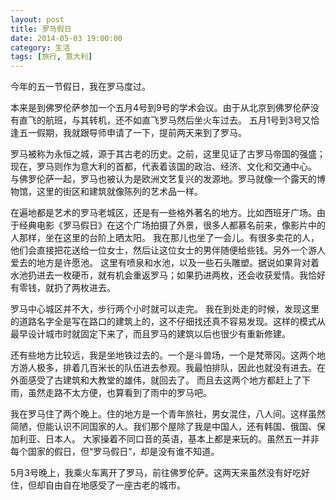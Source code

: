 ```yaml
---
layout: post
title: 罗马假日
date: 2014-05-03 19:00:00
category: 生活
tags: [旅行, 意大利]
---
```


今年的五一节假日，我在罗马度过。

<!--more-->
本来是到佛罗伦萨参加一个五月4号到9号的学术会议。由于从北京到佛罗伦萨没有直飞的航班，与其转机，还不如直飞罗马然后坐火车过去。
五月1号到3号又恰逢五一假期，我就跟导师申请了一下，提前两天来到了罗马。

罗马被称为永恒之城，源于其古老的历史。之前，这里见证了古罗马帝国的强盛；现在，罗马则作为意大利的首都，代表着该国的政治、经济、文化和交通中心。
与佛罗伦萨一起，罗马也被认为是欧洲文艺复兴的发源地。罗马就像一个露天的博物馆，这里的街区和建筑就像陈列的艺术品一样。

在遍地都是艺术的罗马老城区，还是有一些格外著名的地方。比如西班牙广场。由于经典电影《罗马假日》在这个广场拍摄了外景，很多人都慕名前来，像影片中的人那样，坐在这里的台阶上晒太阳。
我在那儿也坐了一会儿。有很多卖花的人，他们会直接把花送给一位女士，然后让这位女士的男伴随便给些钱。另外一个游人爱去的地方是许愿池。
这里有喷泉和水池，以及一些石头雕塑。据说如果背对着水池扔进去一枚硬币，就有机会重返罗马；如果扔进两枚，还会收获爱情。我恰好有零钱，就扔了两枚进去。

罗马中心城区并不大，步行两个小时就可以走完。
我在到处走的时候，发现这里的道路名字全是写在路口的建筑上的，这不仔细找还真不容易发现。这样的模式从最早设计城市时就固定下来了，而且罗马的建筑以后也很少有重新修建。

还有些地方比较远，我是坐地铁过去的。一个是斗兽场，一个是梵蒂冈。这两个地方游人极多，排着几百米长的队伍进去参观。我最怕排队，因此也就没有进去。在外面感受了古建筑和大教堂的雄伟，就回去了。
而且去这两个地方都赶上了下雨，虽然走路不太方便，也算看到了雨中的罗马吧。

我在罗马住了两个晚上。住的地方是一个青年旅社，男女混住，八人间。这样虽然简陋，但能认识不同国家的人。我们那个屋除了我是中国人，还有韩国、俄国、保加利亚、日本人。
大家操着不同口音的英语，基本上都是来玩的。虽然五一并非每个国家的假日，但“罗马假日”，却是没有谁不知道。

5月3号晚上，我乘火车离开了罗马，前往佛罗伦萨。这两天来虽然没有好吃好住，但却自由自在地感受了一座古老的城市。